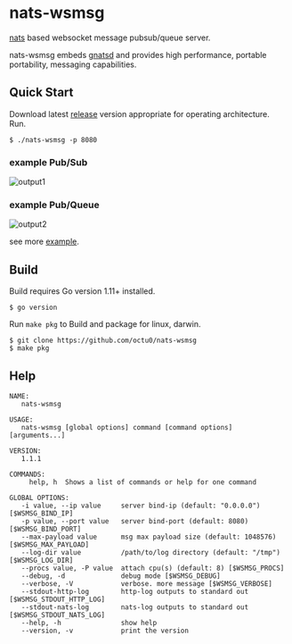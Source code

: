 # nats-wsmsg

[nats](https://nats.io/) based websocket message pubsub/queue server.

nats-wsmsg embeds [gnatsd](https://github.com/nats-io/gnatsd) and provides high performance, portable portability, messaging capabilities.

## Quick Start

Download latest [release](https://github.com/octu0/nats-wsmsg/releases) version appropriate for operating architecture.  
Run.

```
$ ./nats-wsmsg -p 8080
```

### example Pub/Sub

![output1](https://user-images.githubusercontent.com/42143893/50048366-70316a00-010d-11e9-8196-d84c00c0bc82.gif)

### example Pub/Queue

![output2](https://user-images.githubusercontent.com/42143893/50048371-8d663880-010d-11e9-833a-eeb3cbdcf294.gif)

see more [example](https://github.com/octu0/nats-wsmsg/tree/master/example).

## Build

Build requires Go version 1.11+ installed.

```
$ go version
```

Run `make pkg` to Build and package for linux, darwin.

```
$ git clone https://github.com/octu0/nats-wsmsg
$ make pkg
```

## Help

```
NAME:
   nats-wsmsg

USAGE:
   nats-wsmsg [global options] command [command options] [arguments...]

VERSION:
   1.1.1

COMMANDS:
     help, h  Shows a list of commands or help for one command

GLOBAL OPTIONS:
   -i value, --ip value     server bind-ip (default: "0.0.0.0") [$WSMSG_BIND_IP]
   -p value, --port value   server bind-port (default: 8080) [$WSMSG_BIND_PORT]
   --max-payload value      msg max payload size (default: 1048576) [$WSMSG_MAX_PAYLOAD]
   --log-dir value          /path/to/log directory (default: "/tmp") [$WSMSG_LOG_DIR]
   --procs value, -P value  attach cpu(s) (default: 8) [$WSMSG_PROCS]
   --debug, -d              debug mode [$WSMSG_DEBUG]
   --verbose, -V            verbose. more message [$WSMSG_VERBOSE]
   --stdout-http-log        http-log outputs to standard out [$WSMSG_STDOUT_HTTP_LOG]
   --stdout-nats-log        nats-log outputs to standard out [$WSMSG_STDOUT_NATS_LOG]
   --help, -h               show help
   --version, -v            print the version
```
